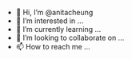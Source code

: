 - 👋 Hi, I’m @anitacheung
- 👀 I’m interested in ...
- 🌱 I’m currently learning ...
- 💞️ I’m looking to collaborate on ...
- 📫 How to reach me ...

<!---
anitacheung/anitacheung is a ✨ special ✨ repository because its `README.md` (this file) appears on your GitHub profile.
You can click the Preview link to take a look at your changes.
--->
